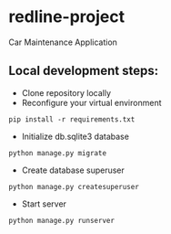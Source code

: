 # redline-project
Car Maintenance Application

## Local development steps:

* Clone repository locally
* Reconfigure your virtual environment
```
pip install -r requirements.txt
```
* Initialize db.sqlite3 database
```
python manage.py migrate
```
* Create database superuser
```
python manage.py createsuperuser
```
* Start server
```
python manage.py runserver
```
